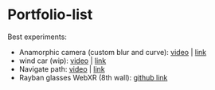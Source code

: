 # Portfolio-list

Best experiments:
- Anamorphic camera (custom blur and curve):
[video](https://www.linkedin.com/posts/hicham-zaadla_threejs-threejsjourney-webgl-activity-7289308550240116736-HKPV?utm_source=share&utm_medium=member_desktop&rcm=ACoAAD4vSWkBvamRhdgPRQYy4-Sz55gDZNw2KQQ)
| [link](https://custom-blur.vercel.app/)
- wind car (wip):
[video](https://www.linkedin.com/posts/hicham-zaadla_threejs-threejsjourney-webgl-activity-7337120737998041090-0AYB?utm_source=share&utm_medium=member_desktop&rcm=ACoAAD4vSWkBvamRhdgPRQYy4-Sz55gDZNw2KQQ)
| [link](https://car-wind.vercel.app/)
- Navigate path:
[video](https://www.linkedin.com/posts/hicham-zaadla_3d-city-prt2-qwertyarrow-keys-control-activity-7198752750828933122-LW75?utm_source=share&utm_medium=member_desktop&rcm=ACoAAD4vSWkBvamRhdgPRQYy4-Sz55gDZNw2KQQ)
| [link](https://castle-six.vercel.app/)
- Rayban glasses WebXR (8th wall):
  [github link](https://github.com/Hicham2012/rayban)
  
